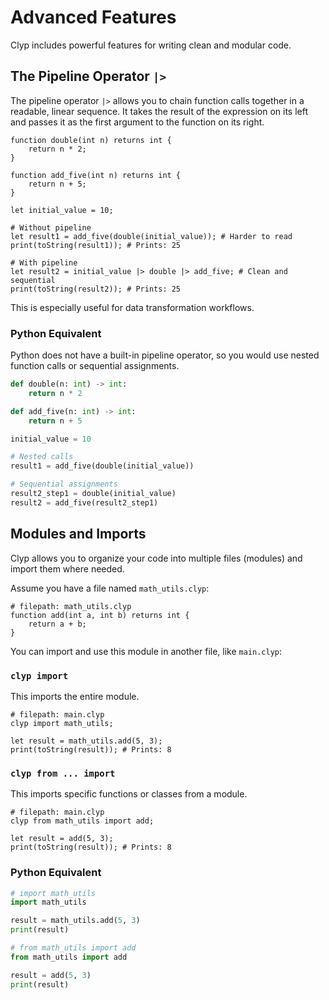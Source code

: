 # Advanced Features

Clyp includes powerful features for writing clean and modular code.

## The Pipeline Operator `|>`

The pipeline operator `|>` allows you to chain function calls together in a readable, linear sequence. It takes the result of the expression on its left and passes it as the first argument to the function on its right.

```clyp
function double(int n) returns int {
    return n * 2;
}

function add_five(int n) returns int {
    return n + 5;
}

let initial_value = 10;

# Without pipeline
let result1 = add_five(double(initial_value)); # Harder to read
print(toString(result1)); # Prints: 25

# With pipeline
let result2 = initial_value |> double |> add_five; # Clean and sequential
print(toString(result2)); # Prints: 25
```

This is especially useful for data transformation workflows.

### Python Equivalent

Python does not have a built-in pipeline operator, so you would use nested function calls or sequential assignments.

```python
def double(n: int) -> int:
    return n * 2

def add_five(n: int) -> int:
    return n + 5

initial_value = 10

# Nested calls
result1 = add_five(double(initial_value))

# Sequential assignments
result2_step1 = double(initial_value)
result2 = add_five(result2_step1)
```

## Modules and Imports

Clyp allows you to organize your code into multiple files (modules) and import them where needed.

Assume you have a file named `math_utils.clyp`:
```clyp
# filepath: math_utils.clyp
function add(int a, int b) returns int {
    return a + b;
}
```

You can import and use this module in another file, like `main.clyp`:

### `clyp import`

This imports the entire module.

```clyp
# filepath: main.clyp
clyp import math_utils;

let result = math_utils.add(5, 3);
print(toString(result)); # Prints: 8
```

### `clyp from ... import`

This imports specific functions or classes from a module.

```clyp
# filepath: main.clyp
clyp from math_utils import add;

let result = add(5, 3);
print(toString(result)); # Prints: 8
```

### Python Equivalent

```python
# import math_utils
import math_utils

result = math_utils.add(5, 3)
print(result)

# from math_utils import add
from math_utils import add

result = add(5, 3)
print(result)
```
